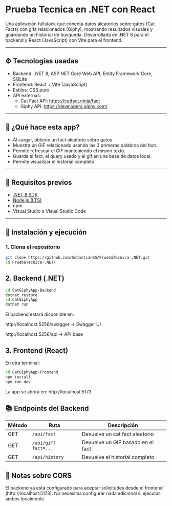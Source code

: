 # Prueba Tecnica en .NET con React
Una aplicación fullstack que conecta datos aleatorios sobre gatos (Cat Facts) con gifs relacionados (Giphy), mostrando resultados visuales y guardando un historial de búsqueda. Desarrollada en .NET 8 para el backend y React (JavaScript) con Vite para el frontend.


---

## ⚙️ Tecnologías usadas

- Backend: .NET 8, ASP.NET Core Web API, Entity Framework Core, SQLite
- Frontend: React + Vite (JavaScript)
- Estilos: CSS puro
- API externas:
  - Cat Fact API: https://catfact.ninja/fact
  - Giphy API: https://developers.giphy.com/

---

## 🧠 ¿Qué hace esta app?

- Al cargar, obtiene un fact aleatorio sobre gatos.
- Muestra un GIF relacionado usando las 3 primeras palabras del fact.
- Permite refrescar el GIF manteniendo el mismo texto.
- Guarda el fact, el query usado y el gif en una base de datos local.
- Permite visualizar el historial completo.

---

## 🧪 Requisitos previos

- [.NET 8 SDK](https://dotnet.microsoft.com/en-us/download/dotnet/8.0)
- [Node.js (LTS)](https://nodejs.org/)
- npm
- Visual Studio o Visual Studio Code

---

## 🚀 Instalación y ejecución

### 1. Clona el repositorio

```bash
git clone https://github.com/SebastianBG/PruebaTecnica-.NET.git
cd PruebaTecnica-.NET/
```

## 2. Backend (.NET)

```bash
cd CatGiphyApp-Backend
dotnet restore
cd CatGiphyApp
dotnet run
```

El backend estará disponible en:

http://localhost:5256/swagger → Swagger UI

http://localhost:5256/api → API base

## 3. Frontend (React)
En otra terminal:

```bash
cd CatGiphyApp-Frontend
npm install
npm run dev
```
La app se abrirá en: http://localhost:5173

## 📚 Endpoints del Backend

| Método | Ruta                    | Descripción                          |
|--------|-------------------------|--------------------------------------|
| GET    | `/api/fact`            | Devuelve un cat fact aleatorio       |
| GET    | `/api/gif?fact=...`    | Devuelve un GIF basado en el fact    |
| GET    | `/api/history`         | Devuelve el historial completo       |

## 🔐 Notas sobre CORS
El backend ya está configurado para aceptar solicitudes desde el frontend (http://localhost:5173).
No necesitas configurar nada adicional si ejecutas ambos localmente.
